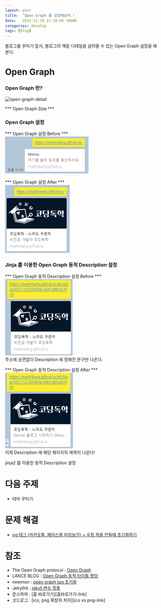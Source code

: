 ```yaml
---
layout: post
title:  "Open Graph 를 설정해보자."
date:   2021-12-20 21:10:00 +0900
categories: develop
tags: [blog]
---
```

블로그를 꾸미기 앞서, 블로그의 깨알 디테일을 살려줄 수 있는 Open Graph 설정을 해본다.  
 

# Open Graph 

### Open Graph 란?

![open-graph-detail](https://ourcodeworld.com/public-media/articles/articleocw-56d1a6901b773.png) 
   

*** Open Graph Size ***  
  

### Open Graph 설정
  

*** Open Graph 설정 Before ***  
![before-OG](/assets/img/post-img/open-graph/before-OG.png)  

  
*** Open Graph 설정 After ***  
![after-OG](/assets/img/post-img/open-graph/after-OG.png)   


### Jinja 를 이용한 Open Graph 동적 Description 설정  

  
*** Open Graph 동적 Description 설정 Before ***   
![after-OG2-1](/assets/img/post-img/open-graph/after-OG2-1.png)   
주소에 상관없이 Description 에 정해진 문구만 나온다.

*** Open Graph 동적 Description 설정 After ***  
![after-OG2-2](/assets/img/post-img/open-graph/after-OG2-2.png)   
이제 Description 에 해당 페이지의 제목이 나온다!  

 

jinja2 를 이용한 동적 Description 설정  

# 다음 주제
- 테마 꾸미기.


# 문제 해결
- [og 태그 (카카오톡, 페이스북 미리보기) + 수정 적용 안될때 초기화하기][og-초기화-link]  


# 참조
- The Open Graph protocol : [Open Graph][og-link]
- LANCE BLOG : [Open Graph 동적 타이틀 할당][og-동적타이틀-link]
- newmon : [open graph tag 초기화][og-초기화-link]
- Jekyllrb : [jekyll 변수 목록][jekyll-변수-link]
- 준스파파 : [홈 바로가기][홈바로가기-link]
- 코드로그 : [ico, png 확장자 차이][ico vs png-link]


[og-link]: https://ogp.me/
[og-동적타이틀-link]: https://lanace.github.io/articles/what-is-open-graph/
[og-초기화-link]: https://infinitt.tistory.com/285
[jekyll-변수-link]: http://jekyllrb-ko.github.io/docs/variables/